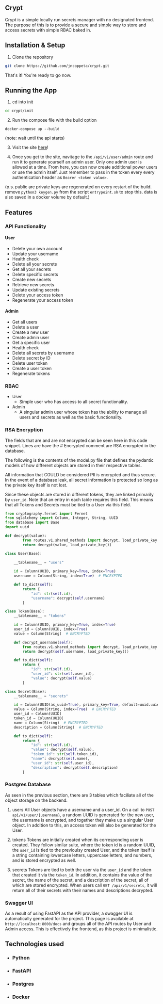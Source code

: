 ## Crypt
Crypt is a simple locally run secrets manager with no designated frontend. The purpose of this is to provide a secure and simple way to store and access secrets with simple RBAC baked in.


## Installation & Setup

1. Clone the repository
```bash
git clone https://github.com/jncoppeta/crypt.git
```
That's it! You're ready to go now.

## Running the App
1. cd into init
```bash
cd crypt/init
```
2. Run the compose file with the build option
```
docker-compose up --build
```
(note: wait until the api starts)

3. Visit the site [here](http://localhost:8000/docs)!

4. Once you get to the site, navitage to the `/api/v1/user/admin` route and run it to generate yourself an admin user. Only one admin user is allowed at a time. From here, you can now create additional power users or use the admin itself. Just remember to pass in the token every every authentication header as `Bearer <token value>`.

(p.s. public are private keys are regenerated on every restart of the build. remove `python3 keygen.py` from the script `entrypoint.sh` to stop this. data is also saved in a docker volume by default.)

## Features
### API Functionality
#### User
- Delete your own account
- Update your username
- Health check
- Delete all your secrets
- Get all your secrets
- Delete specific secrets
- Create new secrets
- Retrieve new secrets
- Update existing secrets
- Delete your access token
- Regenerate your access token
#### Admin
- Get all users
- Delete a user
- Create a new user
- Create admin user
- Get a specific user
- Health check
- Delete all secrets by username
- Delete secret by ID
- Delete user token
- Create a user token
- Regenerate tokens
### RBAC
- User
  - Simple user who has access to all secret functionality. 
- Admin
  - A singular admin user whose token has the ability to manage all users and secrets as well as the basic functionality.
### RSA Encryption
The fields that are and are not encrypted can be seen here in this code snippet. Lines are have the # Encrypted comment are RSA encrypted in the database.

The following is the contents of the model.py file that defines the pydantic models of how different objects are stored in their respective tables.

All information that COULD be considered PII is encrypted and thus secure. In the event of a database leak, all secret information is protected so long as the private key itself is not lost.

Since these objects are stored in different tokens, they are linked primarily by `user_id`. Note that an entry in each table requires this field. This means that all Tokens and Secrets must be tied to a User via this field.

```python
from cryptography.fernet import Fernet
from sqlalchemy import Column, Integer, String, UUID
from database import Base
import uuid

def decrypt(value):
        from routes.v1.shared_methods import decrypt, load_private_key
        return decrypt(value, load_private_key())

class User(Base):
    
    __tablename__ = "users"

    id = Column(UUID, primary_key=True, index=True)
    username = Column(String, index=True)  # ENCRYPTED

    def to_dict(self):
        return {
            "id": str(self.id),
            "username": decrypt(self.username)
        }

class Token(Base):
    __tablename__ = "tokens"

    id = Column(UUID, primary_key=True, index=True)
    user_id = Column(UUID, index=True) 
    value = Column(String)  # ENCRYPTED

    def decrypt_username(self):
        from routes.v1.shared_methods import decrypt, load_private_key
        return decrypt(self.username, load_private_key())

    def to_dict(self):
        return {
            "id": str(self.id),
            "user_id": str(self.user_id),
            "value": decrypt(self.value)  
        }

class Secret(Base):
    __tablename__ = "secrets"

    id = Column(UUID(as_uuid=True), primary_key=True, default=uuid.uuid4)
    value = Column(String, index=True)  # ENCRYPTED
    user_id = Column(UUID)  
    token_id = Column(UUID) 
    name = Column(String)  # ENCRYPTED
    description = Column(String)  # ENCRYPTED

    def to_dict(self):
        return {
            "id": str(self.id),
            "value": decrypt(self.value),
            "token_id": str(self.token_id),
            "name": decrypt(self.name), 
            "user_id": str(self.user_id),  
            "description": decrypt(self.description)  
        }

```
### Postgres Database
As seen in the previous section, there are 3 tables which faciliate all of the object storage on the backend.

1.  users
All User objects have a username and a user_id. On a call to `POST api/v1/user/{username}`, a random UUID is generated for the new user, the username is encrypted, and together they make up a singular User object. In addition to this, an access token will also be generated for the User.

2.  tokens
Tokens are initially created when its corresponding user is created. They follow similar suite, where the token id is a random UUID, the `user_id` is tied to the previoulsy created User, and the token itself is a string containing lowercase letters, uppercase letters, and numbers, and is stored encrypted as well.

3.  secrets
Tokens are tied to both the user via the `user_id` and the token that created it via the `token_id`. In addition, it contains the value of the secret, the name of the secret, and a description of the secret, all of which are stored encrypted. When users call `GET /api/v1/secrets`, it will return all of their secrets with their names and descriptions decrypted.
### Swagger UI 
As a result of using FastAPI as the API provider, a swagger UI is automatically generated for the project. This page is available at `http://localhost:8000/docs` and groups all of the API routes by User and Admin access. This is effectively the frontend, as this project is minimalistic.

## Technologies used
- ### Python
- ### FastAPI
- ### Postgres
- ### Docker
